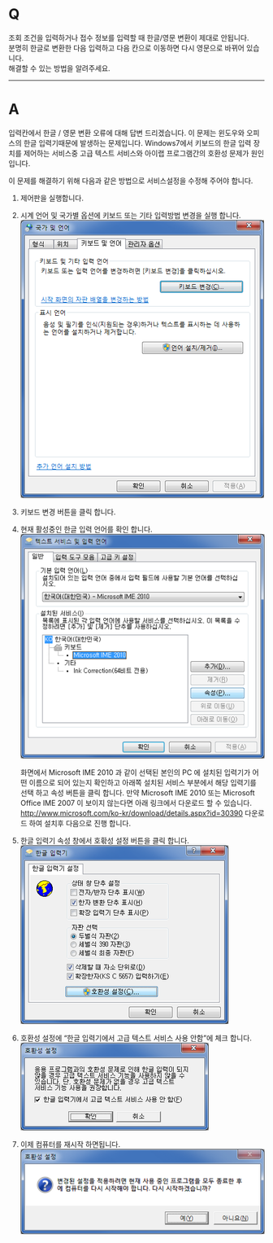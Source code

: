 # Q

조회 조건을 입력하거나 접수 정보를 입력할 때 한글/영문 변환이 제대로 안됩니다.  
분명히 한글로 변환한 다음 입력하고 다음 칸으로 이동하면 다시 영문으로 바뀌어 있습니다.  
해결할 수 있는 방법을 알려주세요.


***

# A
입력칸에서 한글 / 영문 변환 오류에 대해 답변 드리겠습니다.
이 문제는 윈도우와 오피스의 한글 입력기때문에 발생하는 문제입니다.
Windows7에서 키보드의 한글 입력 장치를 제어하는 서비스중 고급 텍스트 서비스와 아이랩 프로그램간의 호환성 문제가 원인입니다.

이 문제를 해결하기 위해 다음과 같은 방법으로 서비스설정을 수정해 주어야 합니다.
1. 제어판을 실행합니다.
1. 시계 언어 및 국가별 옵션에 키보드 또는 기타 입력방법 변경을 실행 합니다.
  ![](/assets/faq/000-01/01키보드변경.png)
1. 키보드 변경 버튼을 클릭 합니다.
1. 현재 활성중인 한글 입력 언어를 확인 합니다.
  ![](/assets/faq/000-01/02한글입력언어설정.png)  
    
    화면에서 Microsoft IME 2010 과 같이 선택된 본인의 PC 에 설치된 입력기가 어떤 이름으로 되어 있는지 확인하고 아래쪽 설치된 서비스 부분에서 해당 입력기를 선택 하고 속성 버튼을 클릭 합니다. 
만약 Microsoft IME 2010 또는 Microsoft Office IME 2007 이 보이지 않는다면 아래 링크에서 다운로드 할 수 있습니다.
http://www.microsoft.com/ko-kr/download/details.aspx?id=30390
다운로드 하여 설치후 다음으로 진행 합니다.
1. 한글 입력기 속성 창에서 호홖성 설정 버튼을 클릭 합니다.
  ![](/assets/faq/000-01/03한글입력기속성.png)
1. 호환성 설정에 “한글 입력기에서 고급 텍스트 서비스 사용 안함”에 체크 합니다.  
  ![](/assets/faq/000-01/04호환성설정.png)
1. 이제 컴퓨터를 재시작 하면됩니다.  
  ![](/assets/faq/000-01/05재시작확인.png)   